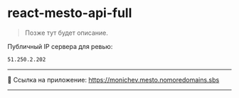 #  react-mesto-api-full

> Позже тут будет описание.

Публичный IP сервера для ревью:
```sh
51.250.2.202
```
___
🔗  Ссылка на приложение: https://monichev.mesto.nomoredomains.sbs
___

